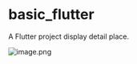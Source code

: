 # basic_flutter

A Flutter project display detail place.

![image.png]( {https://raw.githubusercontent.com/farhansyam/basic_deplace/main/dok/ss.png} )

